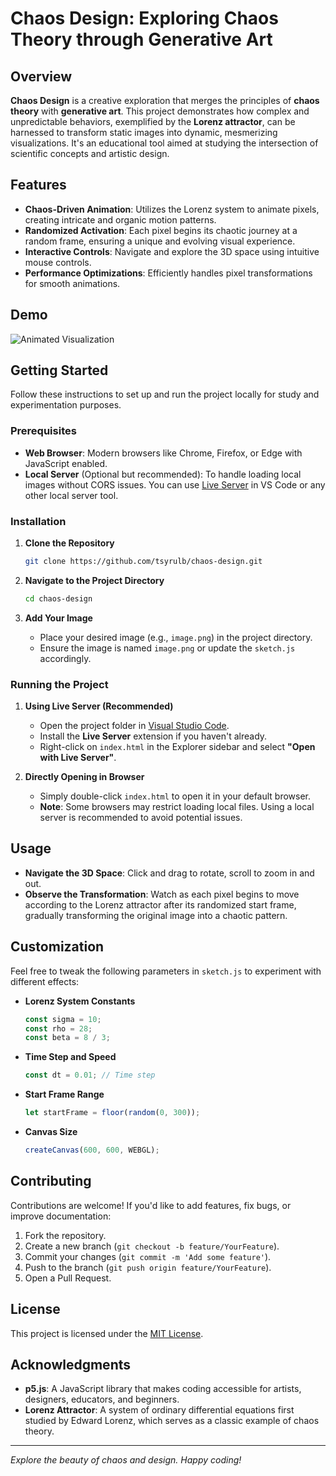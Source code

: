 # Chaos Design: Exploring Chaos Theory through Generative Art

## Overview

**Chaos Design** is a creative exploration that merges the principles of **chaos theory** with **generative art**. This project demonstrates how complex and unpredictable behaviors, exemplified by the **Lorenz attractor**, can be harnessed to transform static images into dynamic, mesmerizing visualizations. It's an educational tool aimed at studying the intersection of scientific concepts and artistic design.

## Features

- **Chaos-Driven Animation**: Utilizes the Lorenz system to animate pixels, creating intricate and organic motion patterns.
- **Randomized Activation**: Each pixel begins its chaotic journey at a random frame, ensuring a unique and evolving visual experience.
- **Interactive Controls**: Navigate and explore the 3D space using intuitive mouse controls.
- **Performance Optimizations**: Efficiently handles pixel transformations for smooth animations.

## Demo

![Animated Visualization](demo.gif) <!-- Optional: Add a demo GIF or video -->

## Getting Started

Follow these instructions to set up and run the project locally for study and experimentation purposes.

### Prerequisites

- **Web Browser**: Modern browsers like Chrome, Firefox, or Edge with JavaScript enabled.
- **Local Server** (Optional but recommended): To handle loading local images without CORS issues. You can use [Live Server](https://marketplace.visualstudio.com/items?itemName=ritwickdey.LiveServer) in VS Code or any other local server tool.

### Installation

1. **Clone the Repository**

   ```bash
   git clone https://github.com/tsyrulb/chaos-design.git
   ```

2. **Navigate to the Project Directory**

   ```bash
   cd chaos-design
   ```

3. **Add Your Image**

   - Place your desired image (e.g., `image.png`) in the project directory.
   - Ensure the image is named `image.png` or update the `sketch.js` accordingly.

### Running the Project

1. **Using Live Server (Recommended)**

   - Open the project folder in [Visual Studio Code](https://code.visualstudio.com/).
   - Install the **Live Server** extension if you haven't already.
   - Right-click on `index.html` in the Explorer sidebar and select **"Open with Live Server"**.

2. **Directly Opening in Browser**

   - Simply double-click `index.html` to open it in your default browser.
   - **Note**: Some browsers may restrict loading local files. Using a local server is recommended to avoid potential issues.

## Usage

- **Navigate the 3D Space**: Click and drag to rotate, scroll to zoom in and out.
- **Observe the Transformation**: Watch as each pixel begins to move according to the Lorenz attractor after its randomized start frame, gradually transforming the original image into a chaotic pattern.

## Customization

Feel free to tweak the following parameters in `sketch.js` to experiment with different effects:

- **Lorenz System Constants**

  ```javascript
  const sigma = 10;
  const rho = 28;
  const beta = 8 / 3;
  ```

- **Time Step and Speed**

  ```javascript
  const dt = 0.01; // Time step
  ```

- **Start Frame Range**

  ```javascript
  let startFrame = floor(random(0, 300));
  ```

- **Canvas Size**

  ```javascript
  createCanvas(600, 600, WEBGL);
  ```

## Contributing

Contributions are welcome! If you'd like to add features, fix bugs, or improve documentation:

1. Fork the repository.
2. Create a new branch (`git checkout -b feature/YourFeature`).
3. Commit your changes (`git commit -m 'Add some feature'`).
4. Push to the branch (`git push origin feature/YourFeature`).
5. Open a Pull Request.

## License

This project is licensed under the [MIT License](LICENSE).

## Acknowledgments

- **p5.js**: A JavaScript library that makes coding accessible for artists, designers, educators, and beginners.
- **Lorenz Attractor**: A system of ordinary differential equations first studied by Edward Lorenz, which serves as a classic example of chaos theory.

---

*Explore the beauty of chaos and design. Happy coding!*
